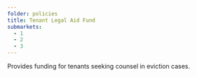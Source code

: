 ```yaml
---
folder: policies
title: Tenant Legal Aid Fund
submarkets:
  - 1
  - 2
  - 3
---
```

Provides funding for tenants seeking counsel in eviction cases.